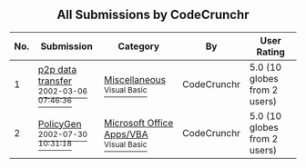 ﻿<div align="center">

## All Submissions by CodeCrunchr

</div>

No.  | Submission | Category | By   | User Rating
---- | ---------- | -------- | ---- | -----------
1 | [p2p data transfer<br /><sup>2002-03-06 07:46:36</sup>](https://github.com/Planet-Source-Code/codecrunchr-p2p-data-transfer__1-32399) | [Miscellaneous<br /><sup>Visual Basic</sup>](../ByCategory/miscellaneous__1-1.md) | CodeCrunchr | 5.0 (10 globes from 2 users)
2 | [PolicyGen<br /><sup>2002-07-30 10:31:18</sup>](https://github.com/Planet-Source-Code/codecrunchr-policygen__1-37394) | [Microsoft Office Apps/VBA<br /><sup>Visual Basic</sup>](../ByCategory/microsoft-office-apps-vba__1-42.md) | CodeCrunchr | 5.0 (10 globes from 2 users)
